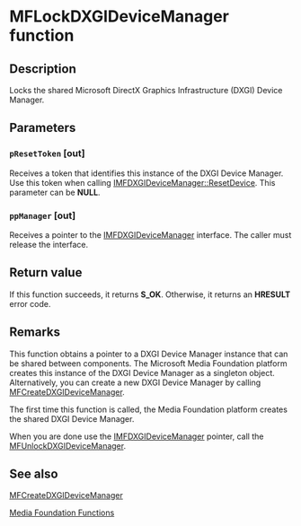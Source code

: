 # MFLockDXGIDeviceManager function

## Description

Locks the shared Microsoft DirectX Graphics Infrastructure (DXGI) Device Manager.

## Parameters

### `pResetToken` [out]

Receives a token that identifies this instance of the DXGI Device Manager. Use this token when calling [IMFDXGIDeviceManager::ResetDevice](https://learn.microsoft.com/windows/desktop/api/mfobjects/nf-mfobjects-imfdxgidevicemanager-resetdevice).
This parameter can be **NULL**.

### `ppManager` [out]

Receives a pointer to the [IMFDXGIDeviceManager](https://learn.microsoft.com/windows/desktop/api/mfobjects/nn-mfobjects-imfdxgidevicemanager) interface. The caller must release the interface.

## Return value

If this function succeeds, it returns **S_OK**. Otherwise, it returns an **HRESULT** error code.

## Remarks

This function obtains a pointer to a DXGI Device Manager instance that can be shared between components. The Microsoft Media Foundation platform creates this instance of the DXGI Device Manager as a singleton object. Alternatively, you can create a new DXGI Device Manager by calling [MFCreateDXGIDeviceManager](https://learn.microsoft.com/windows/desktop/api/mfapi/nf-mfapi-mfcreatedxgidevicemanager).

The first time this function is called, the Media Foundation platform creates the shared DXGI Device Manager.

When you are done use the [IMFDXGIDeviceManager](https://learn.microsoft.com/windows/desktop/api/mfobjects/nn-mfobjects-imfdxgidevicemanager) pointer, call the [MFUnlockDXGIDeviceManager](https://learn.microsoft.com/windows/desktop/api/mfapi/nf-mfapi-mfunlockdxgidevicemanager).

## See also

[MFCreateDXGIDeviceManager](https://learn.microsoft.com/windows/desktop/api/mfapi/nf-mfapi-mfcreatedxgidevicemanager)

[Media Foundation Functions](https://learn.microsoft.com/windows/desktop/medfound/media-foundation-functions)